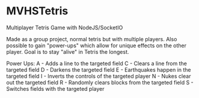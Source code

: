 # MVHSTetris
Multiplayer Tetris Game with NodeJS/SocketIO

Made as a group project, normal tetris but with multiple players. Also possible to gain "power-ups" which allow for unique effects on the other player. Goal is to stay "alive" in Tetris the longest. 

Power Ups:
A - Adds a line to the targeted field
C - Clears a line from the targeted field
D - Darkens the targeted field
E - Earthquakes happen in the targeted field
I - Inverts the controls of the targeted player
N - Nukes clear out the targeted field
R - Randomly clears blocks from the targeted field
S - Switches fields with the targeted player
